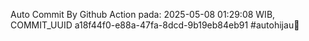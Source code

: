 Auto Commit By Github Action pada: 2025-05-08 01:29:08 WIB, COMMIT_UUID a18f44f0-e88a-47fa-8dcd-9b19eb84eb91 #autohijau🗿
